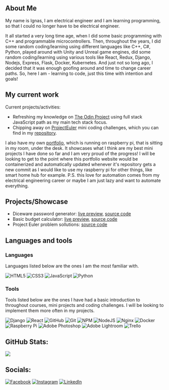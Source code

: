 ## About Me
My name is Ignas, I am electrical engineer and I am learning programming, so that I could no longer have to be electrical engineer.

It all started a very long time age, when I did some basic programming with C++ and programmable microcontrollers. Then, throughout the years, I did some random coding/learning using different languages like C++, C#, Python, played around with Unity and Unreal game engines, did some random coding/learning using various tools like React, Redux, Django, Nodejs, Express, Flask, Docker, Kubernetes. And just not so long ago, I decided that it was enough goofing around and time to change career paths. So, here I am - learning to code, just this time with intention and goals!

## My current work
Current projects/activities:
* Refreshing my knowledge on [The Odin Project](https://www.theodinproject.com/) using full stack JavaScript path as my main tech stack focus.
* Chipping away on [ProjectEuler](https://projecteuler.net/archives) mini coding challenges, which you can find in my [repository](https://github.com/ignasc/coding_challenges_projecteuler).

I also have my own [portfolio](https://www.ignasc.lt/), which is running on raspberry pi, that is sitting in my room, under the desk. It showcases what I think are my best mini projects I have done so far and I am very proud of the progress! I will be looking to get to the point where this portfolio website would be containerized and automatically updated whenever it's repository gets a new commit as I would like to use my raspberry pi for other things, like smart home hub for example. P.S. this love for automation comes from my electrical engineering career or maybe I am just lazy and want to automate everything.

## Projects/Showcase

* Diceware password generator: [live preview](https://ignasc.github.io/diceware-password-generator/), [source code](https://github.com/ignasc/diceware-password-generator)
* Basic budget calculator: [live preview](https://www.ignasc.lt/projects/personal-budget-app/), [source code](https://github.com/ignasc/personal-budget-app)
* Project Euler problem sollutions: [source code](https://github.com/ignasc/coding_challenges_projecteuler)

## Languages and tools

### Languages
Languages listed below are the ones I am the most familiar with.

![HTML5](https://img.shields.io/badge/html5-%23E34F26.svg?style=for-the-badge&logo=html5&logoColor=white)
![CSS3](https://img.shields.io/badge/css3-%231572B6.svg?style=for-the-badge&logo=css3&logoColor=white)
![JavaScript](https://img.shields.io/badge/javascript-%23323330.svg?style=for-the-badge&logo=javascript&logoColor=%23F7DF1E)
![Python](https://img.shields.io/badge/python-3670A0?style=for-the-badge&logo=python&logoColor=ffdd54)

### Tools
Tools listed below are the ones I have had a basic introduction to throughout courses, mini projects and coding challenges. I will be looking to implement them more often in my projects.

![Django](https://img.shields.io/badge/django-%23092E20.svg?style=for-the-badge&logo=django&logoColor=white)
![React](https://img.shields.io/badge/react-%2320232a.svg?style=for-the-badge&logo=react&logoColor=%2361DAFB)
![GitHub](https://img.shields.io/badge/github-%23121011.svg?style=for-the-badge&logo=github&logoColor=white)
![Git](https://img.shields.io/badge/git-%23F05033.svg?style=for-the-badge&logo=git&logoColor=white)
![NPM](https://img.shields.io/badge/NPM-%23CB3837.svg?style=for-the-badge&logo=npm&logoColor=white)
![NodeJS](https://img.shields.io/badge/node.js-6DA55F?style=for-the-badge&logo=node.js&logoColor=white)
![Nginx](https://img.shields.io/badge/nginx-%23009639.svg?style=for-the-badge&logo=nginx&logoColor=white)
![Docker](https://img.shields.io/badge/docker-%230db7ed.svg?style=for-the-badge&logo=docker&logoColor=white)
![Raspberry Pi](https://img.shields.io/badge/-RaspberryPi-C51A4A?style=for-the-badge&logo=Raspberry-Pi)
![Adobe Photoshop](https://img.shields.io/badge/adobe%20photoshop-%2331A8FF.svg?style=for-the-badge&logo=adobe%20photoshop&logoColor=white)
![Adobe Lightroom](https://img.shields.io/badge/Adobe%20Lightroom-31A8FF.svg?style=for-the-badge&logo=Adobe%20Lightroom&logoColor=white)
![Trello](https://img.shields.io/badge/Trello-%23026AA7.svg?style=for-the-badge&logo=Trello&logoColor=white)
## GitHub Stats:
![](https://github-readme-stats.vercel.app/api/top-langs/?username=ignasc&theme=onedark&hide_border=false&include_all_commits=false&count_private=false&layout=compact)

## Socials:
[![Facebook](https://img.shields.io/badge/Facebook-%231877F2.svg?logo=Facebook&logoColor=white)](https://facebook.com/esu.ignas) [![Instagram](https://img.shields.io/badge/Instagram-%23E4405F.svg?logo=Instagram&logoColor=white)](https://instagram.com/ignas.c) [![LinkedIn](https://img.shields.io/badge/LinkedIn-%230077B5.svg?logo=linkedin&logoColor=white)](https://linkedin.com/in/ignasc) 
<!---
ignasc/my-profile-readme is a ✨ special ✨ repository because its `README.md` (this file) appears on your GitHub profile.
You can click the Preview link to take a look at your changes.
--->
